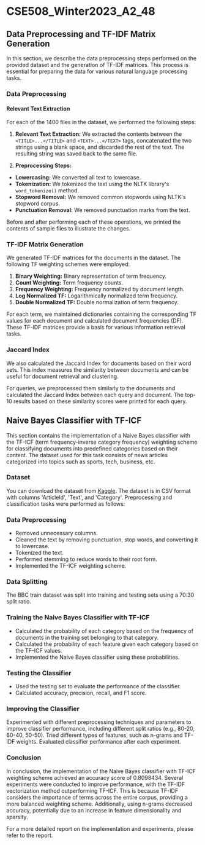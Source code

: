 # CSE508_Winter2023_A2_48

## Data Preprocessing and TF-IDF Matrix Generation

In this section, we describe the data preprocessing steps performed on the provided dataset and the generation of TF-IDF matrices. This process is essential for preparing the data for various natural language processing tasks.

### Data Preprocessing

#### Relevant Text Extraction

For each of the 1400 files in the dataset, we performed the following steps:

1. **Relevant Text Extraction:** We extracted the contents between the `<TITLE>...</TITLE>` and `<TEXT>...</TEXT>` tags, concatenated the two strings using a blank space, and discarded the rest of the text. The resulting string was saved back to the same file.

2. **Preprocessing Steps:**
- **Lowercasing:** We converted all text to lowercase.
- **Tokenization:** We tokenized the text using the NLTK library's `word_tokenize()` method.
- **Stopword Removal:** We removed common stopwords using NLTK's stopword corpus.
- **Punctuation Removal:** We removed punctuation marks from the text.

Before and after performing each of these operations, we printed the contents of sample files to illustrate the changes.

### TF-IDF Matrix Generation

We generated TF-IDF matrices for the documents in the dataset. The following TF weighting schemes were employed:

1. **Binary Weighting:** Binary representation of term frequency.
2. **Count Weighting:** Term frequency counts.
3. **Frequency Weighting:** Frequency normalized by document length.
4. **Log Normalized TF:** Logarithmically normalized term frequency.
5. **Double Normalized TF:** Double normalization of term frequency.

For each term, we maintained dictionaries containing the corresponding TF values for each document and calculated document frequencies (DF). These TF-IDF matrices provide a basis for various information retrieval tasks.

### Jaccard Index

We also calculated the Jaccard Index for documents based on their word sets. This index measures the similarity between documents and can be useful for document retrieval and clustering.

For queries, we preprocessed them similarly to the documents and calculated the Jaccard Index between each query and document. The top-10 results based on these similarity scores were printed for each query.

## Naive Bayes Classifier with TF-ICF

This section contains the implementation of a Naive Bayes classifier with the TF-ICF (term frequency-inverse category frequency) weighting scheme for classifying documents into predefined categories based on their content. The dataset used for this task consists of news articles categorized into topics such as sports, tech, business, etc.

### Dataset

You can download the dataset from [Kaggle](https://www.kaggle.com/competitions/learn-ai-bbc/data). The dataset is in CSV format with columns 'ArticleId', 'Text', and 'Category'. Preprocessing and classification tasks were performed as follows:

### Data Preprocessing

- Removed unnecessary columns.
- Cleaned the text by removing punctuation, stop words, and converting it to lowercase.
- Tokenized the text.
- Performed stemming to reduce words to their root form.
- Implemented the TF-ICF weighting scheme.

### Data Splitting

The BBC train dataset was split into training and testing sets using a 70:30 split ratio.

### Training the Naive Bayes Classifier with TF-ICF

- Calculated the probability of each category based on the frequency of documents in the training set belonging to that category.
- Calculated the probability of each feature given each category based on the TF-ICF values.
- Implemented the Naive Bayes classifier using these probabilities.

### Testing the Classifier

- Used the testing set to evaluate the performance of the classifier.
- Calculated accuracy, precision, recall, and F1 score.

### Improving the Classifier

Experimented with different preprocessing techniques and parameters to improve classifier performance, including different split ratios (e.g., 80-20, 60-40, 50-50).
Tried different types of features, such as n-grams and TF-IDF weights.
Evaluated classifier performance after each experiment.

### Conclusion

In conclusion, the implementation of the Naive Bayes classifier with TF-ICF weighting scheme achieved an accuracy score of 0.8098434. Several experiments were conducted to improve performance, with the TF-IDF vectorization method outperforming TF-ICF. This is because TF-IDF considers the importance of terms across the entire corpus, providing a more balanced weighting scheme. Additionally, using n-grams decreased accuracy, potentially due to an increase in feature dimensionality and sparsity.

For a more detailed report on the implementation and experiments, please refer to the report.



